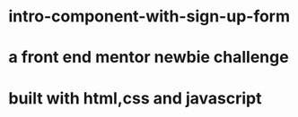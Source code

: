 # intro-component-with-sign-up-form
# a front end mentor newbie challenge
# built with html,css and javascript
